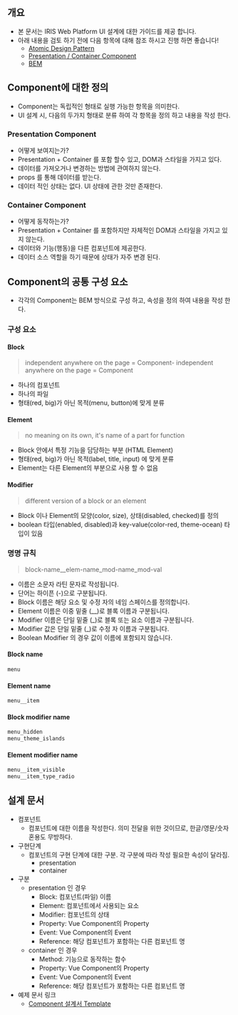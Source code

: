 ## 개요
- 본 문서는 IRIS Web Platform UI 설계에 대한 가이드를 제공 합니다.
- 아래 내용을 검토 하기 전에 다음 항목에 대해 참조 하시고 진행 하면 좋습니다!
  - [Atomic Design Pattern](https://bradfrost.com/blog/post/atomic-web-design/ "Atomic Design Pattern")
  - [Presentation / Container Component](https://medium.com/dan_abramov/smart-and-dumb-components-7ca2f9a7c7d0 "Presentation / Container Component")
  - [BEM](https://en.bem.info/methodology/ "BEM")

## Component에 대한 정의
- Component는 독립적인 형태로 실행 가능한 항목을 의미한다.
- UI 설계 시, 다음의 두가지 형태로 분류 하여 각 항목을 정의 하고 내용을 작성 한다.

### Presentation Component
- 어떻게 보여지는가?
- Presentation + Container 를 포함 할수 있고, DOM과 스타일을 가지고 있다.
- 데이터를 가져오거나 변경하는 방법에 관여하지 않는다.
- props 를 통해 데이터를 받는다.
- 데이터 적인 상태는 없다. UI 상태에 관한 것만 존재한다.

### Container Component
- 어떻게 동작하는가?
- Presentation + Container 를 포함하지만 자체적인 DOM과 스타일을 가지고 있지 않는다.
- 데이터와 기능(행동)을 다른 컴포넌트에 제공한다.
- 데이터 소스 역할을 하기 때문에 상태가 자주 변경 된다.

## Component의 공통 구성 요소
- 각각의 Component는 BEM 방식으로 구성 하고, 속성을 정의 하여 내용을 작성 한다.

### 구성 요소

#### Block
> independent anywhere on the page = Component- independent anywhere on the page = Component

- 하나의 컴포넌트
- 하나의 파일
- 형태(red, big)가 아닌 목적(menu, button)에 맞게 분류

#### Element
> no meaning on its own, it's name of a part for function

- Block 안에서 특정 기능을 담당하는 부분 (HTML Element)
- 형태(red, big)가 아닌 목적(label, title, input) 에 맞게 분류
- Element는 다른 Element의 부분으로 사용 할 수 없음

#### Modifier
> different version of a block or an element

- Block 이나 Element의 모양(color, size), 상태(disabled, checked)를 정의
- boolean 타입(enabled, disabled)과 key-value(color-red, theme-ocean) 타입이 있음

### 명명 규칙
> block-name__elem-name_mod-name_mod-val

- 이름은 소문자 라틴 문자로 작성됩니다.
- 단어는 하이픈 (-)으로 구분됩니다.
- Block 이름은 해당 요소 및 수정 자의 네임 스페이스를 정의합니다.
- Element 이름은 이중 밑줄 (__)로 블록 이름과 구분됩니다.
- Modifier 이름은 단일 밑줄 (_)로 블록 또는 요소 이름과 구분됩니다.
- Modifier 값은 단일 밑줄 (_)로 수정 자 이름과 구분됩니다.
- Boolean Modifier 의 경우 값이 이름에 포함되지 않습니다.

#### Block name
```md
menu
```

#### Element name
```md
menu__item
```

#### Block modifier name
```md
menu_hidden
menu_theme_islands
```

#### Element modifier name
```md
menu__item_visible
menu__item_type_radio
```

## 설계 문서
- 컴포넌트
  - 컴포넌트에 대한 이름을 작성한다. 의미 전달을 위한 것이므로, 한글/영문/숫자 혼용도 무방하다.
- 구현단계
  - 컴포넌트의 구현 단계에 대한 구분. 각 구분에 따라 작성 필요한 속성이 달라짐.
    - presentation
    - container
- 구분
  - presentation 인 경우
    - Block: 컴포넌트(파일) 이름
    - Element: 컴포넌트에서 사용되는 요소
    - Modifier: 컴포넌트의 상태
    - Property: Vue Component의 Property
    - Event: Vue Component의 Event
    - Reference: 해당 컴포넌트가 포함하는 다른 컴포넌트 명
  - container 인 경우
    - Method: 기능으로 동작하는 함수
    - Property: Vue Component의 Property
    - Event: Vue Component의 Event
    - Reference: 해당 컴포넌트가 포함하는 다른 컴포넌트 명
- 예제 문서 링크
  - [Component 설계서 Template](https://docs.google.com/spreadsheets/d/16XMXsiEmUhX_ie-yA6BS5Dp6TmHg8m9_PQHOK-eoDz8/edit?usp=sharing)